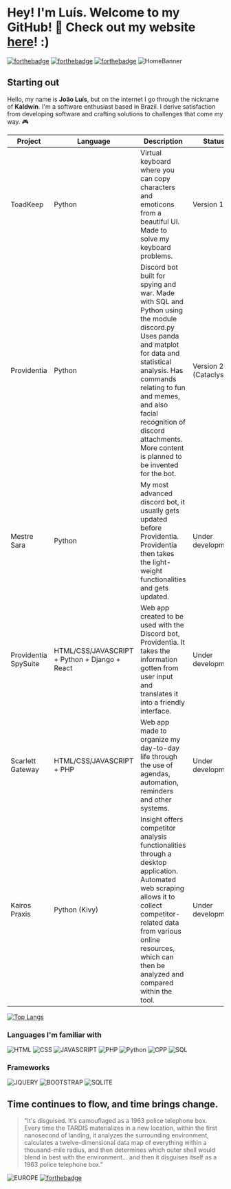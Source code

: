 # Hey! I'm Luís. Welcome to my GitHub! 🖤 Check out my website [here](https://lyszt.github.io)! :)
[![forthebadge](https://forthebadge.com/images/badges/uses-brains.svg)](https://forthebadge.com)
[![forthebadge](https://forthebadge.com/images/badges/built-with-resentment.svg)](https://forthebadge.com)
[![forthebadge](https://forthebadge.com/images/badges/built-with-grammas-recipe.svg)](https://forthebadge.com)
![HomeBanner](https://i.imgur.com/yyesY5x.png)
## Starting out

Hello, my name is **João Luís**, but on the internet I go through the nickname of **Kaldwin**. I'm a software enthusiast based in Brazil. I derive satisfaction from developing software and crafting solutions to challenges that come my way. 🎮

Project | Language | Description | Status | | # | # |  #| #|  | # | #
--- | --- | --- | --- |--- |--- |--- |--- |--- |--- |--- |---
ToadKeep | Python |  Virtual keyboard where you can copy characters and emoticons from a beautiful UI. Made to solve my keyboard problems. | Version 1.0
Providentia | Python |  Discord bot built for spying and war. Made with SQL and Python using the module discord.py  Uses panda and matplot for data and statistical analysis. Has commands relating to fun and memes, and also facial recognition of discord attachments. More content is planned to be invented for the bot. | Version 2 (Cataclyst)
Mestre Sara | Python | My most advanced discord bot, it usually gets updated before Providentia. Providentia then takes the light-weight functionalities and gets updated. | Under development
Providentia SpySuite | HTML/CSS/JAVASCRIPT + Python + Django + React | Web app created to be used with the Discord bot, Providentia. It takes the information gotten from user input and translates it into a friendly interface. | Under development
Scarlett Gateway | HTML/CSS/JAVASCRIPT + PHP | Web app made to organize my day-to-day life through the use of agendas, automation, reminders and other systems. | Under development
Kairos Praxis | Python (Kivy) |  Insight offers competitor analysis functionalities through a desktop application. Automated web scraping allows it to collect competitor-related data from various online resources, which can then be analyzed and compared within the tool.  | Under development

[![Top Langs](https://github-readme-stats.vercel.app/api/top-langs/?username=lyszt&layout=donut)](https://github.com/anuraghazra/github-readme-stats)

### Languages I'm familiar with

![HTML](https://img.shields.io/badge/HTML-239120?style=for-the-badge&logo=html5&logoColor=white)
![CSS](https://img.shields.io/badge/CSS-239120?&style=for-the-badge&logo=css3&logoColor=white)
![JAVASCRIPT](https://img.shields.io/badge/JavaScript-F7DF1E?style=for-the-badge&logo=javascript&logoColor=black)
![PHP](https://img.shields.io/badge/PHP-777BB4?style=for-the-badge&logo=php&logoColor=white)
![Python](https://img.shields.io/badge/Python-3776AB?style=for-the-badge&logo=python&logoColor=white)
![CPP](https://img.shields.io/badge/C%2B%2B-00599C?style=for-the-badge&logo=c%2B%2B&logoColor=white)
![SQL](https://img.shields.io/badge/MySQL-00000F?style=for-the-badge&logo=mysql&logoColor=white)

### Frameworks

![JQUERY](https://img.shields.io/badge/jQuery-0769AD?style=for-the-badge&logo=jquery&logoColor=white)
![BOOTSTRAP](https://img.shields.io/badge/Bootstrap-563D7C?style=for-the-badge&logo=bootstrap&logoColor=white)
![SQLITE](https://img.shields.io/badge/SQLite-07405E?style=for-the-badge&logo=sqlite&logoColor=white)

## Time continues to flow, and time brings change.

> "It's disguised. It's camouflaged as a 1963 police telephone box. Every time the TARDIS materializes in a new location, within the first nanosecond of landing, it analyzes the surrounding environment, calculates a twelve-dimensional data map of everything within a thousand-mile radius, and then determines which outer shell would blend in best with the environment... and then it disguises itself as a 1963 police telephone box."

![EUROPE](https://fantascienzaitalia.com/wp-content/uploads/2018/11/DOCTOR-WHO-1963-serie-TV.jpg)
[![forthebadge](https://forthebadge.com/images/badges/compatibility-club-penguin.svg)](https://forthebadge.com)
